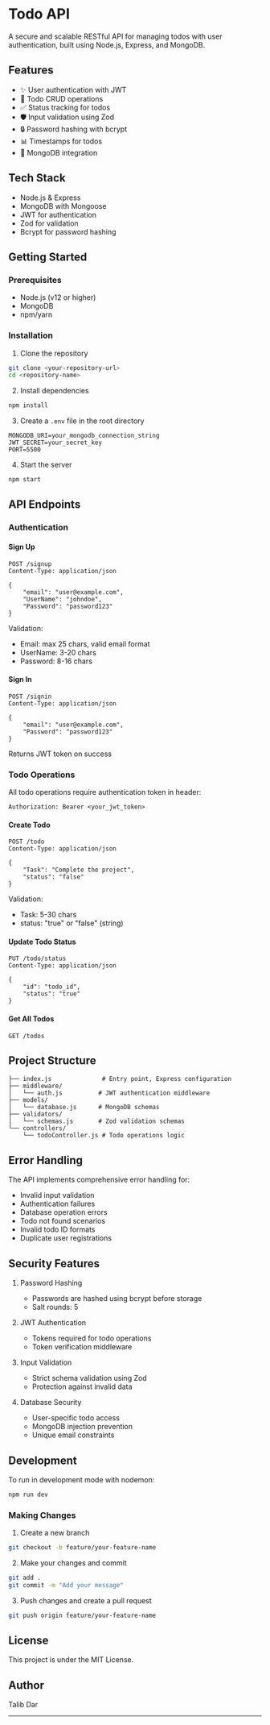# Todo API

A secure and scalable RESTful API for managing todos with user authentication, built using Node.js, Express, and MongoDB.

## Features

- ✨ User authentication with JWT
- 📝 Todo CRUD operations
- ✅ Status tracking for todos
- 🛡️ Input validation using Zod
- 🔒 Password hashing with bcrypt
- 📊 Timestamps for todos
- 🚀 MongoDB integration

## Tech Stack

- Node.js & Express
- MongoDB with Mongoose
- JWT for authentication
- Zod for validation
- Bcrypt for password hashing

## Getting Started

### Prerequisites

- Node.js (v12 or higher)
- MongoDB
- npm/yarn

### Installation

1. Clone the repository
```bash
git clone <your-repository-url>
cd <repository-name>
```

2. Install dependencies
```bash
npm install
```

3. Create a `.env` file in the root directory
```env
MONGODB_URI=your_mongodb_connection_string
JWT_SECRET=your_secret_key
PORT=5500
```

4. Start the server
```bash
npm start
```

## API Endpoints

### Authentication

#### Sign Up
```http
POST /signup
Content-Type: application/json

{
    "email": "user@example.com",
    "UserName": "johndoe",
    "Password": "password123"
}
```
Validation:
- Email: max 25 chars, valid email format
- UserName: 3-20 chars
- Password: 8-16 chars

#### Sign In
```http
POST /signin
Content-Type: application/json

{
    "email": "user@example.com",
    "Password": "password123"
}
```
Returns JWT token on success

### Todo Operations

All todo operations require authentication token in header:
```http
Authorization: Bearer <your_jwt_token>
```

#### Create Todo
```http
POST /todo
Content-Type: application/json

{
    "Task": "Complete the project",
    "status": "false"
}
```
Validation:
- Task: 5-30 chars
- status: "true" or "false" (string)

#### Update Todo Status
```http
PUT /todo/status
Content-Type: application/json

{
    "id": "todo_id",
    "status": "true"
}
```

#### Get All Todos
```http
GET /todos
```

## Project Structure

```
├── index.js              # Entry point, Express configuration
├── middleware/
│   └── auth.js          # JWT authentication middleware
├── models/
│   └── database.js      # MongoDB schemas
├── validators/
│   └── schemas.js       # Zod validation schemas
└── controllers/
    └── todoController.js # Todo operations logic
```

## Error Handling

The API implements comprehensive error handling for:
- Invalid input validation
- Authentication failures
- Database operation errors
- Todo not found scenarios
- Invalid todo ID formats
- Duplicate user registrations

## Security Features

1. Password Hashing
   - Passwords are hashed using bcrypt before storage
   - Salt rounds: 5

2. JWT Authentication
   - Tokens required for todo operations
   - Token verification middleware

3. Input Validation
   - Strict schema validation using Zod
   - Protection against invalid data

4. Database Security
   - User-specific todo access
   - MongoDB injection prevention
   - Unique email constraints

## Development

To run in development mode with nodemon:
```bash
npm run dev
```

### Making Changes

1. Create a new branch
```bash
git checkout -b feature/your-feature-name
```

2. Make your changes and commit
```bash
git add .
git commit -m "Add your message"
```

3. Push changes and create a pull request
```bash
git push origin feature/your-feature-name
```

## License

This project is under the MIT License.

## Author

Talib Dar

---
